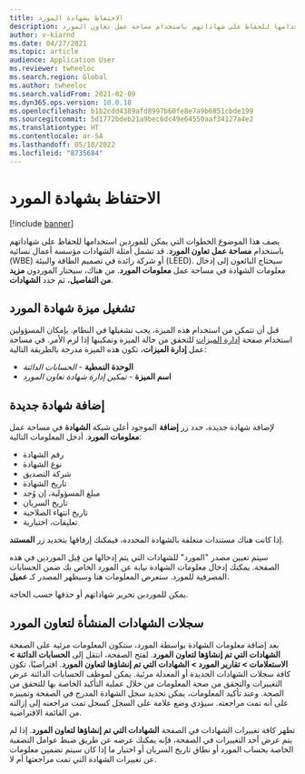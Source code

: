 ```yaml
---
title: الاحتفاظ بشهادة المورد
description: يصف هذا الموضوع الخطوات التي يمكن للموردين استخدامها للحفاظ على شهاداتهم باستخدام مساحة عمل تعاون المورد.
author: v-kiarnd
ms.date: 04/27/2021
ms.topic: article
audience: Application User
ms.reviewer: twheeloc
ms.search.region: Global
ms.author: twheeloc
ms.search.validFrom: 2021-02-09
ms.dyn365.ops.version: 10.0.18
ms.openlocfilehash: b1b2cdd4389afd8997b60fe8e7a9b6851cbde199
ms.sourcegitcommit: 5d1772bdeb21a9bec6dc49e64550aaf34127a4e2
ms.translationtype: HT
ms.contentlocale: ar-SA
ms.lasthandoff: 05/10/2022
ms.locfileid: "8735684"
---
```

# <a name="maintain-vendor-certification"></a>الاحتفاظ بشهادة المورد

[!include [banner](../includes/banner.md)]

يصف هذا الموضوع الخطوات التي يمكن للموردين استخدامها للحفاظ على شهاداتهم باستخدام **مساحة عمل تعاون المورد**. قد تشمل أمثلة الشهادات مؤسسة أعمال نسائية (WBE) أو شركة رائدة في تصميم الطاقة والبيئة (LEED). سيحتاج البائعون إلى إدخال معلومات الشهادة في مساحة عمل **معلومات المورد**. من هناك، سيختار الموردون **مزيد من التفاصيل**، ثم حدد **الشهادات**.

## <a name="turn-on-the-vendor-certification-feature"></a>تشغيل ميزة شهادة المورد

قبل أن تتمكن من استخدام هذه الميزة، يجب تشغيلها في النظام. بإمكان المسؤولين استخدام صفحة [إدارة الميزات](../../fin-ops-core/fin-ops/get-started/feature-management/feature-management-overview.md) للتحقق من حالة الميزة وتمكينها إذا لزم الأمر. في مساحة عمل **إدارة الميزات**، تكون هذه الميزة مدرجة بالطريقة التالية:

- **الوحدة النمطية** - *الحسابات الدائنة*
- **اسم الميزة** - *تمكين إدارة شهادة تعاون المورد*

## <a name="add-a-new-certification"></a>إضافة شهادة جديدة

لإضافة شهادة جديدة، حدد زر **إضافة** الموجود أعلى شبكة **الشهادة** في مساحة عمل **معلومات المورد**. أدخل المعلومات التالية:

- رقم الشهادة
- نوع الشهادة
- شركة التصديق
- تاريخ الشهادة
- مبلغ المسؤولية، إن وُجد
- تاريخ السريان
- تاريخ انتهاء الصلاحية
- تعليقات، اختيارية

إذا كانت هناك مستندات متعلقة بالشهادة المحددة، فيمكنك إرفاقها بتحديد زر **المستند**.

سيتم تعيين مصدر "المورد" للشهادات التي يتم إدخالها من قِبل الموردين في هذه الصفحة. يمكنك إدخال معلومات الشهادة نيابة عن المورد الخاص بك ضمن الحسابات المصرفية للمورد. ستعرض المعلومات هنا وسيظهر المصدر كـ **عميل**.

يمكن للموردين تحرير شهاداتهم أو حذفها حسب الحاجة.

## <a name="vendor-collaboration-generated-certification-records"></a>سجلات الشهادات المنشأة لتعاون المورد

بعد إضافة معلومات الشهادة بواسطة المورد، ستكون المعلومات مرئية على الصفحة **الشهادات التي تم إنشاؤها لتعاون المورد**. لفتح الصفحة، انتقل إلى **الحسابات الدائنة > الاستعلامات > تقارير المورد > الشهادات التي تم إنشاؤها لتعاون المورد**. افتراضيًا، تكون كافة سجلات الشهادات الجديدة أو المعدلة مرئية. يمكن لموظف الحسابات الدائنة عرض التغييرات والتحقق من صحة المعلومات من خلال عملية التأكيد الخاصة بها للتحقق من الصحة. وعند تأكيد المعلومات، يمكن تحديد سجل الشهادة المدرج في الصفحة وتمييزه على أنه تمت مراجعته. سيؤدي وضع علامة على السجل كسجل تمت مراجعته إلى إزالته من القائمة الافتراضية.

تظهر كافة تغييرات الشهادات في الصفحة **الشهادات التي تم إنشاؤها لتعاون المورد**. إذا لم يتم عرض أحد التغييرات في الصفحة، فإنه يمكنك عرضه عن طريق ضبط عوامل التصفية الخاصة بحساب المورد أو نطاق تاريخ السريان أو اختيار ما إذا كان سيتم تضمين معلومات عن تغييرات الشهادة التي تمت مراجعتها أم لا.

